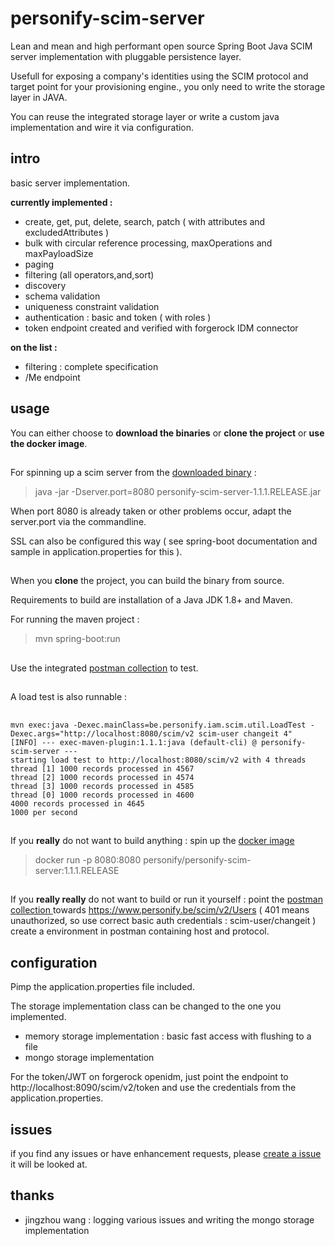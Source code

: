 # personify-scim-server

Lean and mean and high performant open source Spring Boot Java SCIM server implementation with pluggable persistence layer.

Usefull for exposing a company's identities using the SCIM protocol and target point for your provisioning engine., you only need to write the storage layer in JAVA.

You can reuse the integrated storage layer or write a custom java implementation and wire it via configuration.


## intro

basic server implementation.

**currently implemented :**

- create, get, put, delete, search, patch ( with attributes and excludedAttributes )
- bulk with circular reference processing, maxOperations and maxPayloadSize 
- paging
- filtering (all operators,and,sort)
- discovery
- schema validation
- uniqueness constraint validation
- authentication : basic and token ( with roles )
- token endpoint created and verified with forgerock IDM connector



**on the list :**

- filtering : complete specification
- /Me endpoint



##  

## usage

You can either choose to **download the binaries** or **clone the project** or **use the docker image**.

##  

For spinning up a scim server from the [downloaded binary](https://bitbucket.org/wouter29/personify-scim-server/downloads/) : 

> java -jar -Dserver.port=8080 personify-scim-server-1.1.1.RELEASE.jar

When port 8080 is already taken or other problems occur, adapt the server.port via the commandline.

SSL can also be configured this way ( see spring-boot documentation and sample in application.properties for this ).

##    

When you **clone** the project, you can build the binary from source.

Requirements to build are installation of a Java JDK 1.8+ and Maven.

For running the maven project :

> mvn spring-boot:run

##  

Use the integrated [postman collection](https://bitbucket.org/wouter29/personify-scim-server/src/master/scim.postman_collection.json) to test.

##  

A load test is also runnable :

##  

```
mvn exec:java -Dexec.mainClass=be.personify.iam.scim.util.LoadTest -Dexec.args="http://localhost:8080/scim/v2 scim-user changeit 4"
[INFO] --- exec-maven-plugin:1.1.1:java (default-cli) @ personify-scim-server ---
starting load test to http://localhost:8080/scim/v2 with 4 threads
thread [1] 1000 records processed in 4567
thread [2] 1000 records processed in 4574
thread [3] 1000 records processed in 4585
thread [0] 1000 records processed in 4600
4000 records processed in 4645
1000 per second
```


##   

If you **really** do not want to build anything : spin up the [docker image](https://hub.docker.com/r/personify/personify-scim-server)
> docker run -p 8080:8080 personify/personify-scim-server:1.1.1.RELEASE
 
##   

If you **really really** do not want to build or run it yourself : point the [postman collection ](https://bitbucket.org/wouter29/personify-scim-server/src/master/scim.postman_collection.json)
towards https://www.personify.be/scim/v2/Users ( 401 means unauthorized, so use correct basic auth credentials : scim-user/changeit )
create a environment in postman containing host and protocol.

##  

## configuration

Pimp the application.properties file included.

The storage implementation class can be changed to the one you implemented.
- memory storage implementation : basic fast access with flushing to a file
- mongo storage implementation

For the token/JWT on forgerock openidm, just point the endpoint to http://localhost:8090/scim/v2/token and use the credentials from the application.properties.



##  

## issues

if you find any issues or have enhancement requests, please [create a issue](https://bitbucket.org/wouter29/personify-scim-server/issues/new)
it will be looked at.


##

## thanks

- jingzhou wang : logging various issues and writing the mongo storage implementation




